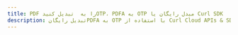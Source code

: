 ---title: PDF را به  تبدیل کنیدOTP، PDFA به OTP مبدل رایگان یا Curl SDKdescription: تبدیل رایگانPDFA به OTP با استفاده از Curl Cloud APIs & SDK همچنین اسناد PDF را در Cloud ایجاد، ویرایش و رندر کنید.---
